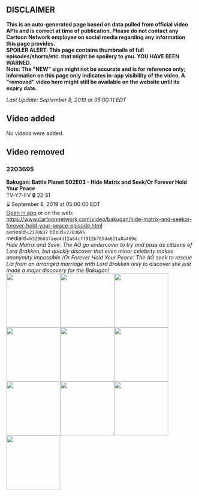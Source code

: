 ## DISCLAIMER
**This is an auto-generated page based on data pulled from official video APIs and is correct at time of publication. Please do not contact any Cartoon Network employee on social media regarding any information this page provides.**  
**SPOILER ALERT: This page contains thumbnails of full episodes/shorts/etc. that might be spoilery to you. YOU HAVE BEEN WARNED.**  
**Note: The "NEW" sign might not be accurate and is for reference only; information on this page only indicates in-app visibility of the video. A "removed" video here might still be available on the website until its expiry date.**  

_Last Update: September 8, 2019 at 05:00:11 EDT_
## Video added
No videos were added.
## Video removed
### 2203695
**Bakugan: Battle Planet S02E03 - Hide Matrix and Seek/Or Forever Hold Your Peace**  
TV-Y7-FV 🔒 22:31  
⌛ September 8, 2019 at 05:00:00 EDT  
[Open in app](https://tinyurl.com/yxvv8ok7) or on the web: https://www.cartoonnetwork.com/video/bakugan/hide-matrix-and-seekor-forever-hold-your-peace-episode.html  
seriesid=`2170837` titleid=`2203695` mediaid=`b3296d37aee4d12a64cff912b765da621a8a469e`  
_Hide Matrix and Seek: The AO go undercover to try and pass as citizens of Lord Brakken, but quickly discover that even minor celebrity makes anonymity impossible./Or Forever Hold Your Peace: The AO seek to rescue Lia from an arranged marriage with Lord Brakken only to discover she just made a major discovery for the Bakugan!_  
<a href="https://s3.amazonaws.com/cartoonorchestrator/2203695_001_1280x720.jpg"><img src="https://s3.amazonaws.com/cartoonorchestrator/2203695_001_640x360.jpg" height="144px" /></a><a href="https://s3.amazonaws.com/cartoonorchestrator/2203695_002_1280x720.jpg"><img src="https://s3.amazonaws.com/cartoonorchestrator/2203695_002_640x360.jpg" height="144px" /></a><a href="https://s3.amazonaws.com/cartoonorchestrator/2203695_003_1280x720.jpg"><img src="https://s3.amazonaws.com/cartoonorchestrator/2203695_003_640x360.jpg" height="144px" /></a><a href="https://s3.amazonaws.com/cartoonorchestrator/2203695_004_1280x720.jpg"><img src="https://s3.amazonaws.com/cartoonorchestrator/2203695_004_640x360.jpg" height="144px" /></a><a href="https://s3.amazonaws.com/cartoonorchestrator/2203695_005_1280x720.jpg"><img src="https://s3.amazonaws.com/cartoonorchestrator/2203695_005_640x360.jpg" height="144px" /></a><a href="https://s3.amazonaws.com/cartoonorchestrator/2203695_006_1280x720.jpg"><img src="https://s3.amazonaws.com/cartoonorchestrator/2203695_006_640x360.jpg" height="144px" /></a><a href="https://s3.amazonaws.com/cartoonorchestrator/2203695_007_1280x720.jpg"><img src="https://s3.amazonaws.com/cartoonorchestrator/2203695_007_640x360.jpg" height="144px" /></a><a href="https://s3.amazonaws.com/cartoonorchestrator/2203695_008_1280x720.jpg"><img src="https://s3.amazonaws.com/cartoonorchestrator/2203695_008_640x360.jpg" height="144px" /></a><a href="https://s3.amazonaws.com/cartoonorchestrator/2203695_009_1280x720.jpg"><img src="https://s3.amazonaws.com/cartoonorchestrator/2203695_009_640x360.jpg" height="144px" /></a><a href="https://s3.amazonaws.com/cartoonorchestrator/2203695_010_1280x720.jpg"><img src="https://s3.amazonaws.com/cartoonorchestrator/2203695_010_640x360.jpg" height="144px" /></a>
